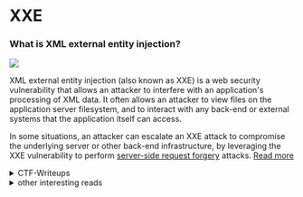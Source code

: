 # XXE 

### What is XML external entity injection?

![](xxe-injection.svg)

XML external entity injection (also known as XXE) is a web security vulnerability that allows an attacker to interfere with an application's processing of XML data. It often allows an attacker to view files on the application server filesystem, and to interact with any back-end or external systems that the application itself can access.

In some situations, an attacker can escalate an XXE attack to compromise the underlying server or other back-end infrastructure, by leveraging the XXE vulnerability to perform [server-side request forgery](.././SSRF) attacks.
[Read more](https://portswigger.net/web-security/xxe) 

<details>
	<summary>CTF-Writeups</summary>

### CTF Writeups

- [2017](#2017)

- [2018](#2018)

- [2019](#2019)

- [2020](#2020)

- [2021](#2021)

- [read-more](#other-interesting-reads)


#### 2017

- [Aaditya : upl0ad3r,inCTF](https://aadityapurani.com/2017/12/17/inctf/)

- [qiita : xmlvalidator,HamaCTF](https://qiita.com/no1zy_sec/items/03b8f335e84995fec3e3)


#### 2018

- [vladtoie: message-board,pwn2win](https://medium.com/@vladtoie/message-board-first-flag-pwn2win-ctf-2018-writeup-5627ae5daed4)

- [honoki : From blind XXE to root-level file read access](https://honoki.net/2018/12/12/from-blind-xxe-to-root-level-file-read-access/)

- [Balsn : Berg’s Club,Pwn2win ](https://balsn.tw/ctf_writeup/20181130-pwn2winctf/#berg%E2%80%99s-club)

- [Thibaud : santahacklaus](https://thibaud-robin.fr/writeups/santhacklaus-2018/archdrive/)

- [nettitude : derbycon ](https://labs.nettitude.com/blog/derbycon-2018-ctf-write-up/)

- [Dvd848 : blind, 35C3](https://github.com/Dvd848/CTFs/blob/4f288117c2261b73e125f2338931c86a3641de1c/2018_35C3_Junior/blind.md)

#### 2019

- [pointhi : Baby Recruitor,Pwn2Win](https://www.sigflag.at/blog/2019/writeup-pwn2win-baby-recruiter/)

- [ctrsec : BNV,Google CTF ](https://ctrsec.io/wp-content/uploads/2019/06/Google-CTF-2019-Writeups-Web-BNV.pdf)

- [Bushwhackers : Gphotos,Google CTF](https://blog.bushwhackers.ru/googlectf-2019-gphotos-writeup/)

- [w0u : Household,RuCTFE](https://w0y.at/writeup/2019/11/23/ructfe-2019-household.html)

- [rawsec : Securinets Quals](https://rawsec.ml/en/SecurinetsCTF-2019-Quals-write-up/)

- [rawsec : Wrestler Name Generator, SunshineCTF](https://rawsec.ml/en/Sunshine-CTF-2019-write-ups/)

- [jaime : Wrestler Name Generator, SunshineCTF](https://jaimelightfoot.com/blog/sunshinectf/)

- [m09ic : Ogeek CTF Quals](https://m09ic.top/posts/45148/)

- [bookgin : Defcon27 Quals](https://bookgin.tw/2019/05/17/defcon-27-qual-ctf-web-writeups/)

- [noistar : Juice Shop](https://noirstar.tistory.com/232)

- [midnight : j2x2j,TokyoWesterns](https://syn-ack.hatenablog.com/entry/2019/09/05/104038)

- [st98 :j2x2j,TokyoWesterns](https://st98.github.io/diary/posts/2019-09-14-tokyowesterns-ctf-5th-2019.html#j2x2j-web-59)

- [Dead && end : ncc2019](https://d3adend.org/blog/posts/cloudiot-write-ups/)

- [alevsk : bad injections.fireshell](https://www.alevsk.com/2019/01/fireshell-ctf-2019-bad-injections-web/)

- [anemone : fireshell](https://anemone.top/ctf-2019fireshell%E4%B8%80%E9%81%93%E4%BB%8Exxe%E5%88%B0ssrf%E9%A2%98/)

- [secpulse : OGeekCTF ](https://www.secpulse.com/archives/111370.html)

- [s1r1us : Unagi,CSAW ](https://www.s1r1us.ninja/2019/09/csaw-ctf19-quals-writeup.html)

- [zhaoj : ByteCTF](https://www.zhaoj.in/read-6310.html)


#### 2020 

- [asd007: XXExternalXX,SharkyCTF](https://ctftime.org/writeup/20569)

- [jai : XXExternalXX,SharkyCTF](https://jaiguptanick.github.io/Blog/blog/SharkyCTF_Writeup_web/)

- [szymanski : ratctf](https://szymanski.ninja/en/ctfwriteups/2020/ratctf2020/)

- [sqrtrev : wwww,3k](https://wrecktheline.com/writeups/3kctf-2020/)

- [jaiguptanick : Traffic Lights W,HSCTF](https://jaiguptanick.github.io/Blog/blog/HSCTF7_2020_Writeups/)

- [Bigpick : ExtraTerestrial,Nahamcon](https://bigpick.github.io/TodayILearned/articles/2020-06/nahamConCTF-writeups)

- [ptr-yudai : A payload to rule them all,Pwn2win](https://ptr-yudai.hatenablog.com/entry/2020/06/01/102049)

- [progpilot :spooky store,UTCTF](https://www.progpilot.com/writeups/nc2020/spook/)

- [st98 : JACC](https://st98.github.io/diary/posts/2020-04-13-hexion-ctf-2020-online.html)

- [hamayan : File Reader,DarkCTF](https://www.hamayanhamayan.com/entry/2020/09/28/233549)

- [bootplug :Syntax check,defcamp](https://github.com/bootplug/writeups/blob/master/2020/defcamp/writeups.md#syntax-check)

### 2021 

- [SamXML : Special order 2, 0x41414141](https://github.com/sambrow/ctf-writeups-2021/tree/master/0x41414141/special-order-pt2)

- [Letronghoangminh : Alex Fan Club,LITCTF](https://github.com/letronghoangminh/CTF-Writeups/tree/master/Web/LITCTF%202021%20-%20Alex%20Fan%20Club%20API%20(500))

- [Synacktiv : entituber, HTB-Business](https://github.com/synacktiv/CTF-Write-ups/blob/main/HTB-Business-CTF-2021/fullpwn/entituber.md)

- [Greybtw : Include me, eHaCON](https://github.com/greybtw/writeup-CTF_2021/blob/master/eHaCON%20CTF%202K21/Include%20me.md)

- [Thalium : Artillery, CyberApocalypse](https://thalium.github.io/blog/posts/apocalypse2021-artillery/)

- [Szymanski : indead2, Hackpack](https://szymanski.ninja/en/ctfwriteups/2021/hackpack/indead-v2/)

- [PwnProphecy : Leaky-logs, Cybergames](https://github.com/PwnProphecy/ctf/blob/main/metactf-cybergames2021/Leaky-Logs.md)

- [Terawiz : special-order-pt2, 0x41414141](https://github.com/terawhiz/CTF-Writeups/blob/main/0x41414141-CTF/web/special-oreder-pt2/README.md#special-order-pt2---490-pts)

</details>


<details>
	<summary>other interesting reads</summary>

### other interesting reads

- [Intigriti : XXE](https://blog.intigriti.com/hackademy/xml-external-entity-processing-xxe/)

- [mohemiv : exploiting xxe with local dtd files](https://mohemiv.com/all/exploiting-xxe-with-local-dtd-files/)

- [hacktricks : XXE ](https://book.hacktricks.xyz/pentesting-web/xxe-xee-xml-external-entity)

- [tohacking : basic ways to exploit xxe](https://tohacking.com/til/the-basic-ways-to-exploit-xxe/)

- [acunetix : OOB-XXE](https://www.acunetix.com/blog/articles/band-xml-external-entity-oob-xxe/)

- [wallarm : XXE that Can bypass waf](https://lab.wallarm.com/xxe-that-can-bypass-waf-protection-98f679452ce0/)

- [r00thunt : blind OOB-XXE ](https://r00thunt.com/2018/10/05/blind-xml-external-entities-out-of-band-channel-vulnerability-paypal-case-study/)

- [XXE Wiki](https://csea-iitb.github.io/IITBreachers-wiki/2020/07/22/XXE.html)

</details>
